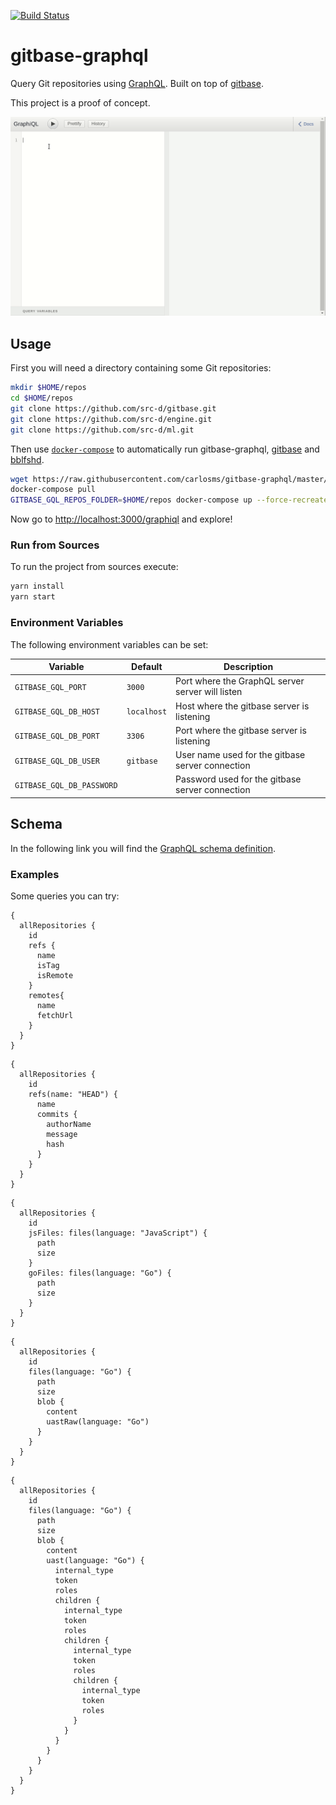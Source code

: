 [![Build Status](https://travis-ci.org/carlosms/gitbase-graphql.svg)](https://travis-ci.org/carlosms/gitbase-graphql)

# gitbase-graphql

Query Git repositories using [GraphQL](http://graphql.org/). Built on top of [gitbase](https://github.com/src-d/gitbase).

This project is a proof of concept.

![Demo](./docs/demo.gif)

## Usage

First you will need a directory containing some Git repositories:

```bash
mkdir $HOME/repos
cd $HOME/repos
git clone https://github.com/src-d/gitbase.git
git clone https://github.com/src-d/engine.git
git clone https://github.com/src-d/ml.git
```

Then use [`docker-compose`](https://docs.docker.com/compose/install/) to automatically run gitbase-graphql, [gitbase](https://github.com/src-d/gitbase) and [bblfshd](https://github.com/bblfsh/bblfshd).

```bash
wget https://raw.githubusercontent.com/carlosms/gitbase-graphql/master/docker-compose.yml
docker-compose pull
GITBASE_GQL_REPOS_FOLDER=$HOME/repos docker-compose up --force-recreate
```

Now go to [http://localhost:3000/graphiql](http://localhost:3000/graphiql) and explore!

### Run from Sources

To run the project from sources execute:

```bash
yarn install
yarn start
```

### Environment Variables

The following environment variables can be set:

| Variable | Default | Description |
| --- | --- | --- |
| `GITBASE_GQL_PORT` | `3000` | Port where the GraphQL server server will listen |
| `GITBASE_GQL_DB_HOST` | `localhost` | Host where the gitbase server is listening |
| `GITBASE_GQL_DB_PORT` | `3306` | Port where the gitbase server is listening |
| `GITBASE_GQL_DB_USER` | `gitbase` | User name used for the gitbase server connection |
| `GITBASE_GQL_DB_PASSWORD` | ` ` | Password used for the gitbase server connection |

## Schema

In the following link you will find the [GraphQL schema definition](./data/schema.js).

### Examples

Some queries you can try:


```
{
  allRepositories {
    id
    refs {
      name
      isTag
      isRemote
    }
    remotes{
      name
      fetchUrl
    }
  }
}
```

```
{
  allRepositories {
    id
    refs(name: "HEAD") {
      name
      commits {
        authorName
        message
        hash
      }
    }
  }
}
```

```
{
  allRepositories {
    id
    jsFiles: files(language: "JavaScript") {
      path
      size
    }
    goFiles: files(language: "Go") {
      path
      size
    }
  }
}
```


```
{
  allRepositories {
    id
    files(language: "Go") {
      path
      size
      blob {
        content
        uastRaw(language: "Go")
      }
    }
  }
}
```
```
{
  allRepositories {
    id
    files(language: "Go") {
      path
      size
      blob {
        content
        uast(language: "Go") {
          internal_type
          token
          roles
          children {
            internal_type
            token
            roles
            children {
              internal_type
              token
              roles
              children {
                internal_type
                token
                roles
              }
            }
          }
        }
      }
    }
  }
}
```